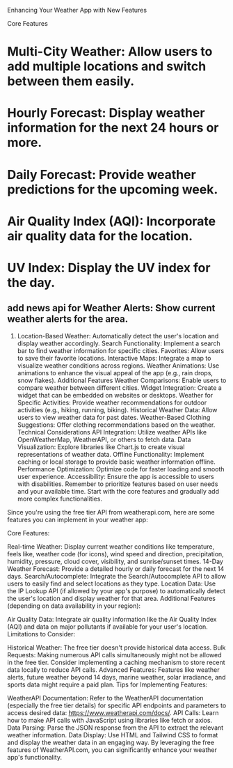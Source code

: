 Enhancing Your Weather App with New Features

Core Features
# Multi-City Weather: Allow users to add multiple locations and switch between them easily.
# Hourly Forecast: Display weather information for the next 24 hours or more.
# Daily Forecast: Provide weather predictions for the upcoming week.
# Air Quality Index (AQI): Incorporate air quality data for the location.
# UV Index: Display the UV index for the day.
## add news api for Weather Alerts: Show current weather alerts for the area.

1. Location-Based Weather: Automatically detect the user's location and display weather accordingly.
Search Functionality: Implement a search bar to find weather information for specific cities.
Favorites: Allow users to save their favorite locations.
Interactive Maps: Integrate a map to visualize weather conditions across regions.
Weather Animations: Use animations to enhance the visual appeal of the app (e.g., rain drops, snow flakes).
Additional Features
Weather Comparisons: Enable users to compare weather between different cities.
Widget Integration: Create a widget that can be embedded on websites or desktops.
Weather for Specific Activities: Provide weather recommendations for outdoor activities (e.g., hiking, running, biking).
Historical Weather Data: Allow users to view weather data for past dates.
Weather-Based Clothing Suggestions: Offer clothing recommendations based on the weather.
Technical Considerations
API Integration: Utilize weather APIs like OpenWeatherMap, WeatherAPI, or others to fetch data.
Data Visualization: Explore libraries like Chart.js to create visual representations of weather data.
Offline Functionality: Implement caching or local storage to provide basic weather information offline.
Performance Optimization: Optimize code for faster loading and smooth user experience.
Accessibility: Ensure the app is accessible to users with disabilities.
Remember to prioritize features based on user needs and your available time. Start with the core features and gradually add more complex functionalities.


Since you're using the free tier API from weatherapi.com, here are some features you can implement in your weather app:

Core Features:

Real-time Weather: Display current weather conditions like temperature, feels like, weather code (for icons), wind speed and direction, precipitation, humidity, pressure, cloud cover, visibility, and sunrise/sunset times.
14-Day Weather Forecast: Provide a detailed hourly or daily forecast for the next 14 days.
Search/Autocomplete: Integrate the Search/Autocomplete API to allow users to easily find and select locations as they type.
Location Data: Use the IP Lookup API (if allowed by your app's purpose) to automatically detect the user's location and display weather for that area.
Additional Features (depending on data availability in your region):

Air Quality Data: Integrate air quality information like the Air Quality Index (AQI) and data on major pollutants if available for your user's location.
Limitations to Consider:

Historical Weather: The free tier doesn't provide historical data access.
Bulk Requests: Making numerous API calls simultaneously might not be allowed in the free tier. Consider implementing a caching mechanism to store recent data locally to reduce API calls.
Advanced Features: Features like weather alerts, future weather beyond 14 days, marine weather, solar irradiance, and sports data might require a paid plan.
Tips for Implementing Features:

WeatherAPI Documentation: Refer to the WeatherAPI documentation (especially the free tier details) for specific API endpoints and parameters to access desired data: https://www.weatherapi.com/docs/.
API Calls: Learn how to make API calls with JavaScript using libraries like fetch or axios.
Data Parsing: Parse the JSON response from the API to extract the relevant weather information.
Data Display: Use HTML and Tailwind CSS to format and display the weather data in an engaging way.
By leveraging the free features of WeatherAPI.com, you can significantly enhance your weather app's functionality.